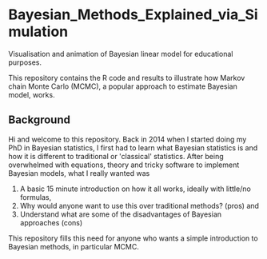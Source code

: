 # Bayesian_Methods_Explained_via_Simulation
Visualisation and animation of Bayesian linear model for educational purposes.

This repository contains the R code and results to illustrate how Markov chain Monte Carlo (MCMC), a popular approach to estimate Bayesian model, works.

## Background
Hi and welcome to this repository.
Back in 2014 when I started doing my PhD in Bayesian statistics, I first had to learn what Bayesian statistics is and how it is different to traditional or 'classical' statistics. After being overwhelmed with equations, theory and tricky software to implement Bayesian models, what I really wanted was

1. A basic 15 minute introduction on how it all works, ideally with little/no formulas,
2. Why would anyone want to use this over traditional methods? (pros) and
3. Understand what are some of the disadvantages of Bayesian approaches (cons)

This repository fills this need for anyone who wants a simple introduction to Bayesian methods, in particular MCMC.
